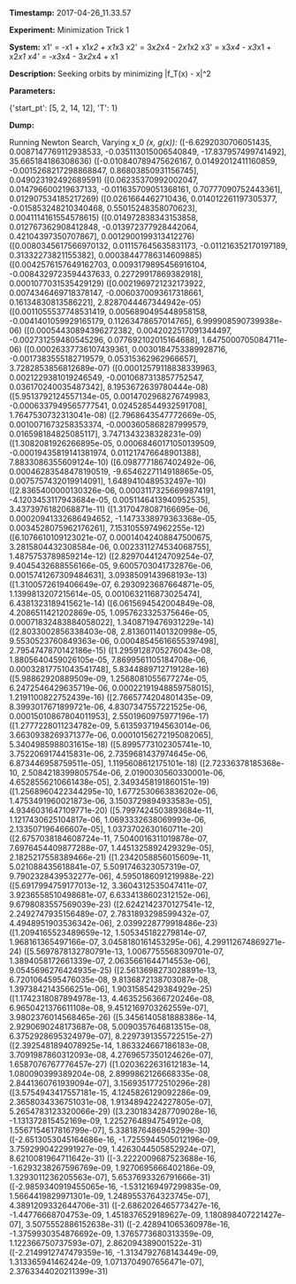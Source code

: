**Timestamp:** 2017-04-26_11.33.57

**Experiment:** Minimization Trick 1

**System:**
x1' = -x1 + x1*x2 + x1*x3 
x2' = 3*x2*x4 - 2*x1*x2 
x3' = x3*x4 - x3*x1 + x2*x1 
x4' = -x3*x4 - 3*x2*x4 + x1 


**Description:** Seeking orbits by minimizing |f_T(x) - x|^2

**Parameters:**

{'start_pt': [5, 2, 14, 12], 'T': 1}

**Dump:**

Running Newton Search, Varying x_0
*(x, g(x)):*
([-6.6292030706051435, 0.0087147769112938533, -0.035113015006540849, -17.837957499741492], 35.665184186308636)
([-0.010840789475626167, 0.01492012411160859, -0.0015268217298868847, 0.86803850931156745], 0.049023192492689591)
([0.06235370992002047, 0.014796600219637133, -0.011635709051368161, 0.70777090752443361], 0.012907534185217269)
([0.0261664462710436, 0.014012261197305377, -0.015853248210340468, 0.55015248358070623], 0.0041114161554578615)
([0.014972838343153858, 0.012767362908412848, -0.013972377928442064, 0.42104397350707867], 0.0012900199313412276)
([0.0080345617566970132, 0.011157645635831173, -0.011216352170197189, 0.31332273821155382], 0.00038447786314609885)
([0.0042576157649162703, 0.0093179895456916104, -0.0084329723594437633, 0.22729917869382918], 0.0001077031535429129)
([0.0021969721232173922, 0.0074346469718378147, -0.0060370093617318661, 0.16134830813586221], 2.8287044467344942e-05)
([0.0011055537748531419, 0.0056890495448958158, -0.0041401059929165179, 0.11263478657014765], 6.999908590739938e-06)
([0.00054430894396272382, 0.0042022517091344497, -0.002731259480545296, 0.077692102015164688], 1.6475000705084711e-06)
([0.00026337736107439361, 0.0030184753389928716, -0.0017383555182719579, 0.05315362962966657], 3.7282853856812689e-07)
([0.00012579118838339963, 0.0021229381019246549, -0.0010687313857752547, 0.036170240035487342], 8.1953672639780444e-08)
([5.9513792124557134e-05, 0.0014702968276749983, -0.0006337949565777541, 0.024528544932591708], 1.7647530732313041e-08)
([2.7968643547772669e-05, 0.0010071673258353374, -0.0003605868287999579, 0.016598184825085117], 3.7471343238328231e-09)
([1.3082081926266895e-05, 0.00068460171050139509, -0.00019435819141381974, 0.011217476648901388], 7.8833086355609124e-10)
([6.0987771867402492e-06, 0.00046283548478190519, -9.6546227114918865e-05, 0.0075757432019914091], 1.6489410489532497e-10)
([2.8365400000130326e-06, 0.00031173256699874191, -4.1203453117943684e-05, 0.0051146413940952535], 3.4373976182068871e-11)
([1.3170478087166695e-06, 0.00020941332686494652, -1.1473338979363368e-05, 0.0034528075962176261], 7.1531055974962255e-12)
([6.1076610109123021e-07, 0.00014042408847500675, 3.2815804432308584e-06, 0.0023311274534068755], 1.4875753789859214e-12)
([2.8297044124709254e-07, 9.4045432688556166e-05, 9.6005703041732876e-06, 0.0015741267309484631], 3.0938509143968193e-13)
([1.3100572619406649e-07, 6.2930923687664871e-05, 1.1399813207215614e-05, 0.0010632116873025474], 6.4381323189415621e-14)
([6.0615694542004849e-08, 4.2086511421202869e-05, 1.0957623325375646e-05, 0.00071832483884058022], 1.3408719476931229e-14)
([2.8033002856338403e-08, 2.8136011401320998e-05, 9.5530523760849363e-06, 0.00048545616655397498], 2.7954747870142186e-15)
([1.2959128705276043e-08, 1.8805640459026105e-05, 7.8699561105184708e-06, 0.00032817751043541748], 5.8344889712719128e-16)
([5.98862920889509e-09, 1.2568081055677274e-05, 6.2472546429635719e-06, 0.00022191948859758015], 1.2191100822752439e-16)
([2.7665774204801435e-09, 8.3993017671899721e-06, 4.8307347557221525e-06, 0.00015010867804011953], 2.5501960975977196e-17)
([1.2777228011234782e-09, 5.6135937194563014e-06, 3.6630938269371377e-06, 0.00010156272195082065], 5.3404985988031615e-18)
([5.8995773102305741e-10, 3.7522069174415831e-06, 2.7359681437974645e-06, 6.873446958759511e-05], 1.1195608612175101e-18)
([2.72336378185368e-10, 2.5084218399805754e-06, 2.0190030560330001e-06, 4.6528556210661438e-05], 2.3493458191860151e-19)
([1.2568960422344295e-10, 1.6772530663836202e-06, 1.4753491960021873e-06, 3.1503729894933583e-05], 4.9346031647109771e-20)
([5.7997424503893684e-11, 1.1217430625104817e-06, 1.0693332638069993e-06, 2.133507196466607e-05], 1.0373702630160711e-20)
([2.6757038184608724e-11, 7.5040016311019878e-07, 7.6976454409877288e-07, 1.4451325892429329e-05], 2.1825217558389466e-21)
([1.2342058856015609e-11, 5.021088435618841e-07, 5.5091746323057319e-07, 9.7902328439532277e-06], 4.5950186091219988e-22)
([5.6917994759177013e-12, 3.3604312535047411e-07, 3.9236558510498681e-07, 6.6334138602312152e-06], 9.6798083557569039e-23)
([2.6242142370127541e-12, 2.2492747935156489e-07, 2.7831893298599432e-07, 4.4948951903536342e-06], 2.0399228779918486e-23)
([1.2094165523489659e-12, 1.505345182279814e-07, 1.968161365497166e-07, 3.0458180161453295e-06], 4.299112674869271e-24)
([5.5697878132780791e-13, 1.0067755568309701e-07, 1.3894058172661339e-07, 2.0635661644714553e-06], 9.0545696276424935e-25)
([2.5613698273028891e-13, 6.7201064595476035e-08, 9.8136872138703087e-08, 1.3973842143566251e-06], 1.9031585429384929e-25)
([1.1742318087894978e-13, 4.4635256366720246e-08, 6.9650421376611108e-08, 9.4512169703262559e-07], 3.9802376014568465e-26)
([5.3456140581888386e-14, 2.9290690248173687e-08, 5.0090357646813515e-08, 6.3752928695324979e-07], 8.2297391355722515e-27)
([2.3925481894078925e-14, 1.863324667186183e-08, 3.7091987860312093e-08, 4.2769657350124626e-07], 1.6587076767776457e-27)
([1.0203622631612183e-14, 1.080090399389204e-08, 2.8999862126668335e-08, 2.8441360761939094e-07], 3.1569351772510296e-28)
([3.5754943417557181e-15, 4.1245826129092286e-09, 2.3658034336751031e-08, 1.9134894224227805e-07], 5.2654783123320066e-29)
([3.2301834287709028e-16, -1.131372815452169e-09, 1.2252764894754912e-08, 1.5567154617816799e-07], 5.3381876486945299e-30)
([-2.6513053045164686e-16, -1.7255944505012196e-09, 3.7592990422991927e-09, 1.4263044505852924e-07], 8.6210081964711642e-31)
([-3.2222009687523688e-16, -1.6293238267596769e-09, 1.9270695666402186e-09, 1.3293011236205563e-07], 5.6537693326791666e-31)
([-2.9859340919455065e-16, -1.5312169497299835e-09, 1.5664419829971301e-09, 1.2489553764323745e-07], 4.3891209332644706e-31)
([-2.6862026465773427e-16, -1.44776668704753e-09, 1.4518376529189627e-09, 1.180898407221427e-07], 3.5075552886152638e-31)
([-2.428941065360978e-16, -1.3759930354876692e-09, 1.3765773680313359e-09, 1.122366750737593e-07], 2.862094389001522e-31)
([-2.2149912747479359e-16, -1.3134792768143449e-09, 1.313365941462424e-09, 1.0713704907656471e-07], 2.3763344020211399e-31)